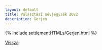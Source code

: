 ```yaml
---
layout: default
title: Választási névjegyzék 2022
description: Gerjen
---
```


{% include settlementHTMLs/Gerjen.html %}

[Vissza](./)